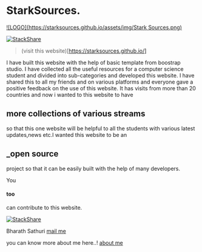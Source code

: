 # StarkSources.

[![LOGO](https://starksources.github.io/assets/img/Stark Sources.png)](https://starksources.github.io/)

[![StackShare](https://img.shields.io/badge/tech-stack-0690fa.svg?style=flat)](https://stackshare.io/stark-sources/stark-sources)

> (visit this website)[https://starksources.github.io/]

I have built this website with the help of basic template from boostrap studio. 
I have collected all the useful resources for a computer science student and divided into sub-categories and developed this website.
I have shared this to all my friends and on various platforms  and everyone gave a positive feedback on the use of this website.
It has visits from more than 20 countries and now i wanted to this website to have 
## more collections of various streams
so that this one website will be helpful to all the students with various latest updates,news etc.I wanted this website to be an 
## _open source
project so that it can be easily built with the help of many developers.

You 
#### too
can contribute to this website.

[![StackShare](https://img.shields.io/badge/tech-stack-0690fa.svg?style=flat)](https://stackshare.io/stark-sources/stark-sources)

    

Bharath Sathuri
[mail me](sathuribharathbrothers1234@gmail.com)

you can know more about me here..!
[about me](https://about.me/bharathsathuri)

